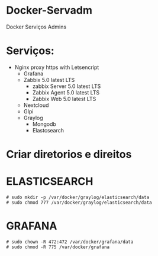 # Docker-Servadm
Docker Serviços Admins 

# Serviços:
- Nginx proxy https with Letsencript
    - Grafana
    - Zabbix 5.0 latest LTS
        - zabbix Server 5.0 latest LTS
        - Zabbix Agent 5.0 latest LTS
        - Zabbix Web 5.0 latest LTS
    - Nextcloud
    - Glpi
    - Graylog
        - Mongodb
        - Elastcsearch



# Criar diretorios e direitos

# ELASTICSEARCH
    # sudo mkdir -p /var/docker/graylog/elasticsearch/data
    # sudo chmod 777 /var/docker/graylog/elasticsearch/data
# GRAFANA
    # sudo chown -R 472:472 /var/docker/grafana/data
    # sudo chmod -R 775 /var/docker/grafana
